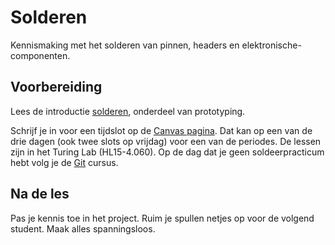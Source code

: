 # Solderen

Kennismaking met het solderen van pinnen, headers en elektronische-componenten. 

## Voorbereiding

Lees de introductie [solderen](https://hu-ti-dev.github.io/TI-S2/hardware-interfacing/prototyping/solderen/), onderdeel van prototyping.

Schrijf je in voor een tijdslot op de [Canvas pagina](https://canvas.hu.nl/courses/39897). Dat kan op een van de drie dagen (ook twee slots op vrijdag) voor een van de periodes. De lessen zijn in het Turing Lab (HL15-4.060). Op de dag dat je geen soldeerpracticum hebt volg je de [Git](https://hu-ti-dev.github.io/TI-S2/software/git/) cursus. 

## Na de les

Pas je kennis toe in het project. Ruim je spullen netjes op voor de volgend student. Maak alles spanningsloos.
